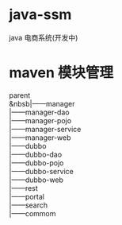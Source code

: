 # java-ssm
java 电商系统(开发中) 
# maven 模块管理
parent<br>
&nbsb|——manager<br>
|——manager-dao<br>
|——manager-pojo<br>
|——manager-service<br>
|——manager-web<br>
|——dubbo<br>
|——dubbo-dao<br>
|——dubbo-pojo<br>
|——dubbo-service <br>
|——dubbo-web<br>
|——rest<br>
|——portal<br>
|——search<br>
|——commom<br>
